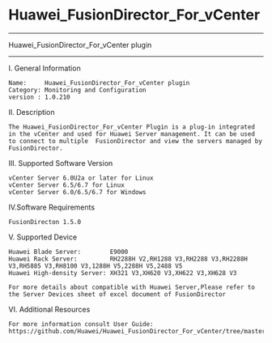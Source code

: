# Huawei_FusionDirector_For_vCenter

**********************************************************************************
Huawei_FusionDirector_For_vCenter plugin
**********************************************************************************

I. General Information 

    Name:     Huawei_FusionDirector_For_vCenter plugin
    Category: Monitoring and Configuration
    version : 1.0.210
    
II. Description

    The Huawei_FusionDirector_For_vCenter Plugin is a plug-in integrated in the vCenter and used for Huawei Server management. It can be used to connect to multiple  FusionDirector and view the servers managed by FusionDirector.

III. Supported Software Version

    vCenter Server 6.0U2a or later for Linux 
    vCenter Server 6.5/6.7 for Linux
    vCenter Server 6.0/6.5/6.7 for Windows  
    
IV.Software Requirements

    FusionDirecton 1.5.0

V. Supported Device

    Huawei Blade Server:        E9000
    Huawei Rack Server:         RH2288H V2,RH1288 V3,RH2288 V3,RH2288H V3,RH5885 V3,RH8100 V3,1288H V5,2288H V5,2488 V5
    Huawei High-density Server: XH321 V3,XH620 V3,XH622 V3,XH628 V3
    
    For more details about compatible with Huawei Server,Please refer to the Server Devices sheet of excel document of FusionDirector

VI. Additional Resources

    For more information consult User Guide: https://github.com/Huawei/Huawei_FusionDirector_For_vCenter/tree/master/docs
